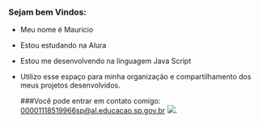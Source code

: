 ### Sejam bem Vindos:

- Meu nome é Mauricio
- Estou estudando na Alura
- Estou me desenvolvendo na linguagem Java Script
- Utilizo esse espaço para minha organização e compartilhamento dos meus projetos desenvolvidos.

  ###Você pode entrar em contato comigo: 00001118519966sp@al.educacao.sp.gov.br
  ![](https://media1.tenor.com/m/2iMqML4zSLAAAAAC/calleri-calleri-s%C3%A3o-paulo.gif).
  
